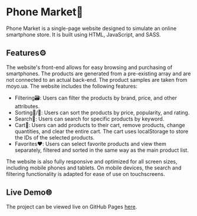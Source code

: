 # Phone Market📱

Phone Market is a single-page website designed to simulate an online smartphone store. It is built using HTML, JavaScript, and SASS.

## Features⚙️

The website's front-end allows for easy browsing and purchasing of smartphones. The products are generated from a pre-existing array and are not connected to an actual back-end. The product samples are taken from moyo.ua. The website includes the following features:

- Filtering🗃️: Users can filter the products by brand, price, and other attributes.
- Sorting🔼/🔽: Users can sort the products by price, popularity, and rating.
- Search🔎: Users can search for specific products by keyword.
- Cart🛒: Users can add products to their cart, remove products, change quantities, and clear the entire cart. The cart uses localStorage to store the IDs of the selected products.
- Favorites❤️: Users can select favorite products and view them separately, filtered and sorted in the same way as the main product list.

The website is also fully responsive and optimized for all screen sizes, including mobile phones and tablets. On mobile devices, the search and filtering functionality is adapted for ease of use on touchscreens.

## Live Demo🌐

The project can be viewed live on GitHub Pages [here](https://bioptat.github.io/Phone-Market-Project/).

